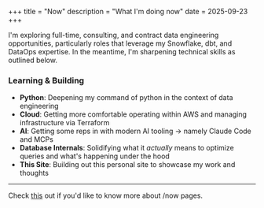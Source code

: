 +++
title = "Now"
description = "What I'm doing now"
date = 2025-09-23
+++

I'm exploring full-time, consulting, and contract data engineering opportunities, particularly roles that leverage my Snowflake, dbt, and DataOps expertise. In the meantime, I'm sharpening technical skills as outlined below.

### Learning & Building
- **Python**: Deepening my command of python in the context of data engineering
- **Cloud**: Getting more comfortable operating within AWS and managing infrastructure via Terraform
- **AI**: Getting some reps in with modern AI tooling → namely Claude Code and MCPs
- **Database Internals**: Solidifying what it _actually_ means to optimize queries and what's happening under the hood
- **This Site**: Building out this personal site to showcase my work and thoughts

---
Check [this](https://nownownow.com/about) out if you'd like to know more about /now pages.
